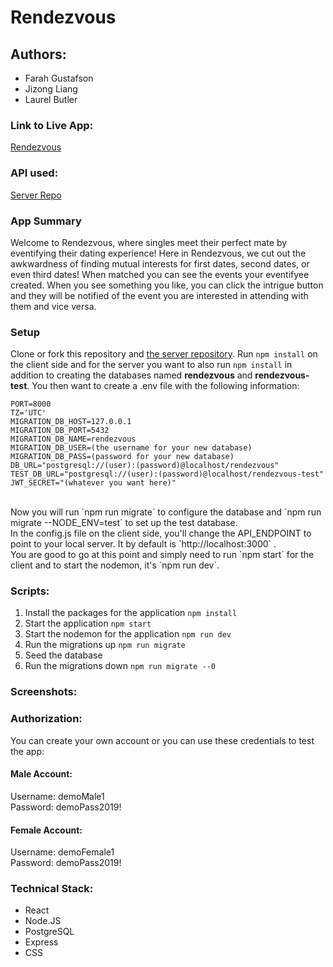 # Rendezvous

## Authors:
* Farah Gustafson
* Jizong Liang
* Laurel Butler

### Link to Live App:
[Rendezvous](https://rendezvous-app.now.sh/)

### API used:
[Server Repo](https://github.com/thinkful-ei-bee/EastCoast-Team-Project-Capstone3-Server)

### App Summary
Welcome to Rendezvous, where singles meet their perfect mate by eventifying their dating experience!
Here in Rendezvous, we cut out the awkwardness of finding mutual interests for first dates, second dates, or even third dates! When matched you can see the events your eventifyee created. When you see something you like, you can click the intrigue button and they will be notified of the event you are interested in attending with them and vice versa.

### Setup
Clone or fork this repository and [the server repository](https://github.com/thinkful-ei-bee/EastCoast-Team-Project-Capstone3-Server). Run `npm install` on the client side and for the server you want to also run `npm install` in addition to creating the databases named **rendezvous** and **rendezvous-test**.
You then want to create a .env file with the following information:
```NODE_ENV=development
PORT=8000
TZ='UTC'
MIGRATION_DB_HOST=127.0.0.1
MIGRATION_DB_PORT=5432
MIGRATION_DB_NAME=rendezvous
MIGRATION_DB_USER=(the username for your new database)
MIGRATION_DB_PASS=(password for your new database)
DB_URL="postgresql://(user):(password)@localhost/rendezvous"
TEST_DB_URL="postgresql://(user):(password)@localhost/rendezvous-test"
JWT_SECRET="(whatever you want here)"
```
<br>
Now you will run `npm run migrate` to configure the database and `npm run migrate --NODE_ENV=test` to set up the test database.<br>
In the config.js file on the client side, you'll change the API_ENDPOINT to point to your local server. It by default is `http://localhost:3000` .<br>
You are good to go at this point and simply need to run `npm start` for the client and to start the nodemon, it's `npm run dev`.


### Scripts:
1. Install the packages for the application `npm install`
2. Start the application `npm start`
3. Start the nodemon for the application `npm run dev`
4. Run the migrations up `npm run migrate`
5. Seed the database
6. Run the migrations down `npm run migrate --0`

### Screenshots:

### Authorization:
You can create your own account or you can use these credentials to test the app:<br>
#### Male Account:
Username: demoMale1<br>
Password: demoPass2019!
#### Female Account:
Username: demoFemale1<br>
Password: demoPass2019!

### Technical Stack:
* React
* Node.JS
* PostgreSQL
* Express
* CSS
